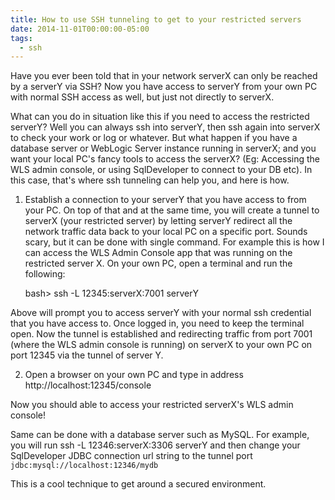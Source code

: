 ```yaml
---
title: How to use SSH tunneling to get to your restricted servers
date: 2014-11-01T00:00:00-05:00
tags:
  - ssh
---
```

Have you ever been told that in your network serverX can only be reached by a serverY via SSH? Now you have access to serverY from your own PC with normal SSH access as well, but just not directly to serverX.

What can you do in situation like this if you need to access the restricted serverY? Well you can always ssh into serverY, then ssh again into serverX to check your work or log or whatever. But what happen if you have a database server or WebLogic Server instance running in serverX; and you want your local PC's fancy tools to access the serverX? (Eg: Accessing the WLS admin console, or using SqlDeveloper to connect to your DB etc). In this case, that's where ssh tunneling can help you, and here is how.

 1. Establish a connection to your serverY that you have access to from your PC. On top of that and at the same time, you will create a tunnel to serverX (your restricted server) by letting serverY redirect all the network traffic data back to your local PC on a specific port. Sounds scary, but it can be done with single command. For example this is how I can access the WLS Admin Console app that was running on the restricted server X. On your own PC, open a terminal and run the following:

    bash> ssh -L 12345:serverX:7001 serverY

Above will prompt you to access serverY with your normal ssh credential that you have access to. Once logged in, you need to keep the terminal open. Now the tunnel is established and redirecting traffic from port 7001 (where the WLS admin console is running) on serverX to your own PC on port 12345 via the tunnel of server Y.

2. Open a browser on your own PC and type in address http://localhost:12345/console

Now you should able to access your restricted serverX's WLS admin console!

Same can be done with a database server such as MySQL. For example, you will run  ssh -L 12346:serverX:3306 serverY and then change your SqlDeveloper JDBC connection url string to the tunnel port `jdbc:mysql://localhost:12346/mydb`

This is a cool technique to get around a secured environment.
